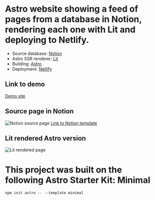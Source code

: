 # Astro website showing a feed of pages from a database in Notion, rendering each one with Lit and deploying to Netlify.

* Source database: [Notion](https://notion.so/)
* Astro SSR renderer: [Lit](https://lit.dev/)
* Building: [Astro](https://astro.build/)
* Deployment: [Netlify](https://www.netlify.com)

## Link to demo
[Demo site](https://stupefied-curie-9aac04.netlify.app/)

## Source page in Notion
![Notion source page](https://user-images.githubusercontent.com/18086163/136992300-2a361171-80f5-4cf9-814f-89bffdbae6d3.png)
[Link to Notion template](https://jakobskov.notion.site/My-Family-Book-Club-b2df2361835345ad9eab6c8c71037dde)

## Lit rendered Astro version
![Lit rendered page](https://user-images.githubusercontent.com/18086163/136992711-a1d232db-199a-4cb3-9b62-2f175e952955.png)


# This project was built on the following Astro Starter Kit: Minimal

```
npm init astro -- --template minimal
```